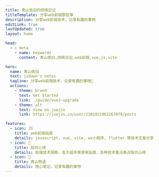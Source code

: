 ```yaml
---
title: 青山依旧的网络日记
titleTemplate: 分享web前端那些事
description: 分享web前端技术，记录有趣的事物
editLink: true
lastUpdated: true
layout: home

head:
  - - meta
    - name: keywords
      content: 青山依旧,网络日记,web前端,vue,js,vite

hero:
  name: 青山依旧
  text: jsdawn's notes
  tagline: 分享web前端技术，记录有趣的事物🤔
  actions:
    - theme: brand
      text: Get Started
      link: ./guide/vue3-upgrade
    - theme: alt
      text: View on juejin
      link: https://juejin.cn/user/2101921962267079/posts

features:
  - icon: JS
    title: web前端指南
    details: javascript, vue, vite, wx小程序, flutter 等技术文章分享
  - icon: 📒
    title: 踩坑心得
    details: 前端技术探索，各大组件库使用指南，各种技术重点难点踩坑心得
  - icon: 🤔
    title: 青山物语
    details: 随心笔记，记录有趣的事物
---
```


<script setup>
import NTBadge  from './components/NTBadge.vue'
</script>

<NTBadge/>
